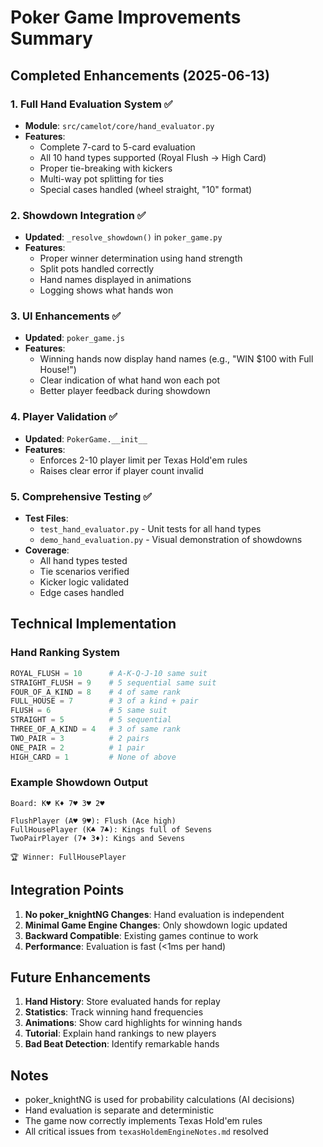 # Poker Game Improvements Summary

## Completed Enhancements (2025-06-13)

### 1. Full Hand Evaluation System ✅
- **Module**: `src/camelot/core/hand_evaluator.py`
- **Features**:
  - Complete 7-card to 5-card evaluation
  - All 10 hand types supported (Royal Flush → High Card)
  - Proper tie-breaking with kickers
  - Multi-way pot splitting for ties
  - Special cases handled (wheel straight, "10" format)

### 2. Showdown Integration ✅
- **Updated**: `_resolve_showdown()` in `poker_game.py`
- **Features**:
  - Proper winner determination using hand strength
  - Split pots handled correctly
  - Hand names displayed in animations
  - Logging shows what hands won

### 3. UI Enhancements ✅
- **Updated**: `poker_game.js`
- **Features**:
  - Winning hands now display hand names (e.g., "WIN $100 with Full House!")
  - Clear indication of what hand won each pot
  - Better player feedback during showdown

### 4. Player Validation ✅
- **Updated**: `PokerGame.__init__`
- **Features**:
  - Enforces 2-10 player limit per Texas Hold'em rules
  - Raises clear error if player count invalid

### 5. Comprehensive Testing ✅
- **Test Files**:
  - `test_hand_evaluator.py` - Unit tests for all hand types
  - `demo_hand_evaluation.py` - Visual demonstration of showdowns
- **Coverage**:
  - All hand types tested
  - Tie scenarios verified
  - Kicker logic validated
  - Edge cases handled

## Technical Implementation

### Hand Ranking System
```python
ROYAL_FLUSH = 10      # A-K-Q-J-10 same suit
STRAIGHT_FLUSH = 9    # 5 sequential same suit
FOUR_OF_A_KIND = 8    # 4 of same rank
FULL_HOUSE = 7        # 3 of a kind + pair
FLUSH = 6             # 5 same suit
STRAIGHT = 5          # 5 sequential
THREE_OF_A_KIND = 4   # 3 of same rank
TWO_PAIR = 3          # 2 pairs
ONE_PAIR = 2          # 1 pair
HIGH_CARD = 1         # None of above
```

### Example Showdown Output
```
Board: K♥ K♦ 7♥ 3♥ 2♥

FlushPlayer (A♥ 9♥): Flush (Ace high)
FullHousePlayer (K♣ 7♣): Kings full of Sevens
TwoPairPlayer (7♦ 3♦): Kings and Sevens

🏆 Winner: FullHousePlayer
```

## Integration Points

1. **No poker_knightNG Changes**: Hand evaluation is independent
2. **Minimal Game Engine Changes**: Only showdown logic updated
3. **Backward Compatible**: Existing games continue to work
4. **Performance**: Evaluation is fast (<1ms per hand)

## Future Enhancements

1. **Hand History**: Store evaluated hands for replay
2. **Statistics**: Track winning hand frequencies
3. **Animations**: Show card highlights for winning hands
4. **Tutorial**: Explain hand rankings to new players
5. **Bad Beat Detection**: Identify remarkable hands

## Notes

- poker_knightNG is used for probability calculations (AI decisions)
- Hand evaluation is separate and deterministic
- The game now correctly implements Texas Hold'em rules
- All critical issues from `texasHoldemEngineNotes.md` resolved